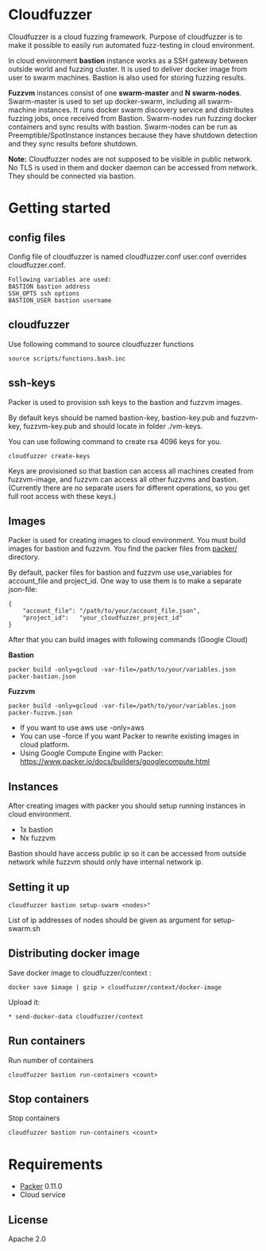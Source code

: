 # Cloudfuzzer

Cloudfuzzer is a cloud fuzzing framework. Purpose of cloudfuzzer is to make it possible to easily run automated fuzz-testing in cloud environment.

In cloud environment __bastion__ instance works as a SSH gateway between outside world and fuzzing cluster. It is used to deliver docker image from user to swarm machines. Bastion is also used for storing fuzzing results.

__Fuzzvm__ instances consist of one __swarm-master__ and __N__ __swarm-nodes__. Swarm-master is used to set up docker-swarm, including all swarm-machine instances. It runs docker swarm discovery service and distributes fuzzing jobs, once received from Bastion. Swarm-nodes run fuzzing docker containers and sync results with bastion. Swarm-nodes can be run as Preemptible/SpotInstance instances because they have shutdown detection and they sync results before shutdown.

__Note:__ Cloudfuzzer nodes are not supposed to be visible in public network. No TLS is used in them and docker daemon can be accessed from network. They should be connected via bastion.

# Getting started

## config files

Config file of cloudfuzzer is named cloudfuzzer.conf
user.conf overrides cloudfuzzer.conf.
```
Following variables are used:
BASTION bastion address
SSH_OPTS ssh options
BASTION_USER bastion username
```
## cloudfuzzer

Use following command to source cloudfuzzer functions
```
source scripts/functions.bash.inc
```

## ssh-keys

Packer is used to provision ssh keys to the bastion and fuzzvm images.

By default keys should be named bastion-key, bastion-key.pub and fuzzvm-key, fuzzvm-key.pub and should locate in folder ./vm-keys.

You can use following command to create rsa 4096 keys for you.

```
cloudfuzzer create-keys
```

Keys are provisioned so that bastion can access all machines created from fuzzvm-image, and fuzzvm can access all other fuzzvms and bastion.
(Currently there are no separate users for different operations, so you get full root access with these keys.)

## Images

Packer is used for creating images to cloud environment. You must build images for bastion and fuzzvm. You find the packer files from [packer/](packer/) directory.

By default, packer files for bastion and fuzzvm use use_variables for account_file and project_id. One way to use them is to make a separate json-file:
```
{
    "account_file":	"/path/to/your/account_file.json",
    "project_id":	"your_cloudfuzzer_project_id"
}
```

After that you can build images with following commands (Google Cloud)

__Bastion__
```
packer build -only=gcloud -var-file=/path/to/your/variables.json packer-bastion.json
```

__Fuzzvm__
```
packer build -only=gcloud -var-file=/path/to/your/variables.json packer-fuzzvm.json
```

* If you want to use aws use -only=aws
* You can use -force if you want Packer to rewrite existing images in cloud platform.
* Using Google Compute Engine with Packer: https://www.packer.io/docs/builders/googlecompute.html

## Instances

After creating images with packer you should setup running instances in cloud environment.
* 1x bastion
* Nx fuzzvm

Bastion should have access public ip so it can be accessed from outside network while fuzzvm should only have internal network ip.

## Setting it up

```
cloudfuzzer bastion setup-swarm <nodes>"
```

List of ip addresses of nodes should be given as argument for setup-swarm.sh

## Distributing docker image

Save docker image to cloudfuzzer/context :
```
docker save $image | gzip > cloudfuzzer/context/docker-image
```
Upload it:
```
* send-docker-data cloudfuzzer/context
```

## Run containers

Run number of containers

```
cloudfuzzer bastion run-containers <count>
```

## Stop containers

Stop containers

```
cloudfuzzer bastion run-containers <count>
```

# Requirements

* [Packer](https://www.packer.io/) 0.11.0
* Cloud service

License
----
Apache 2.0
